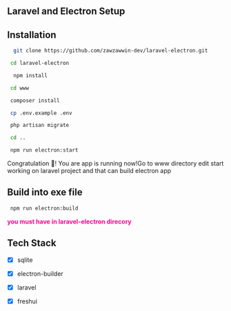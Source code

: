 
## Laravel and Electron Setup

## Installation

```bash
  git clone https://github.com/zawzawwin-dev/laravel-electron.git
```

```bash
 cd laravel-electron
```
```bash
  npm install
```
```bash
 cd www
```
```bash
 composer install
```
```bash
 cp .env.example .env
```
```bash
 php artisan migrate
```
```bash
 cd ..
```
```bash
 npm run electron:start
```

<span style="">Congratulation 🎉! You are app is running now!Go to www directory edit start
working on laravel project and that can build electron app</span>

## Build into exe file

```bash
 npm run electron:build
```
<strong style="color:#fc0390">you must have in laravel-electron direcory</strong>

## Tech Stack 

-  [x]  sqlite
-  [x]  electron-builder
-  [x]  laravel 
-  [x]  freshui



